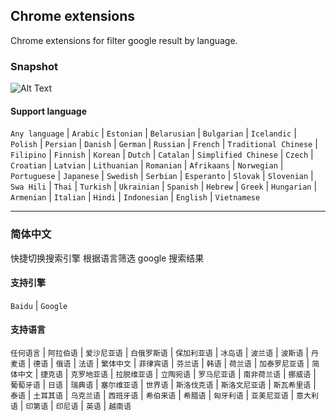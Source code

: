## Chrome extensions

Chrome extensions for filter google result by language.

### Snapshot

![Alt Text](./images/snapshot.gif)

#### Support language

`Any language` | `Arabic` | `Estonian` | `Belarusian` | `Bulgarian` | `Icelandic` | `Polish` | `Persian` | `Danish` | `German` | `Russian` | `French` | `Traditional Chinese` | `Filipino` | `Finnish` | `Korean` | `Dutch` | `Catalan` | `Simplified Chinese` | `Czech` | `Croatian` | `Latvian` | `Lithuanian` | `Romanian` | `Afrikaans` | `Norwegian` | `Portuguese` | `Japanese` | `Swedish` | `Serbian` | `Esperanto` | `Slovak` | `Slovenian` | `Swa Hili` | `Thai` | `Turkish` | `Ukrainian` | `Spanish` | `Hebrew` | `Greek` | `Hungarian` | `Armenian` | `Italian` | `Hindi` | `Indonesian` | `English` | `Vietnamese`


---


### 简体中文

快捷切换搜索引擎
根据语言筛选 google 搜索结果

#### 支持引擎

`Baidu` | `Google`

#### 支持语言

`任何语言` | `阿拉伯语` | `爱沙尼亚语` | `白俄罗斯语` | `保加利亚语` | `冰岛语` | `波兰语` | `波斯语` | `丹麦语` | `德语` | `俄语` | `法语` | `繁体中文` | `菲律宾语` | `芬兰语` | `韩语` | `荷兰语` | `加泰罗尼亚语` | `简体中文` | `捷克语` | `克罗地亚语` | `拉脱维亚语` | `立陶宛语` | `罗马尼亚语` | `南非荷兰语` | `挪威语` | `葡萄牙语` | `日语` | `瑞典语` | `塞尔维亚语` | `世界语` | `斯洛伐克语` | `斯洛文尼亚语` | `斯瓦希里语` | `泰语` | `土耳其语` | `乌克兰语` | `西班牙语` | `希伯来语` | `希腊语` | `匈牙利语` | `亚美尼亚语` | `意大利语` | `印第语` | `印尼语` | `英语` | `越南语`

